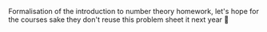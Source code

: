 Formalisation of the introduction to number theory homework, let's hope for the courses sake they don't reuse this problem sheet it next year 👀
